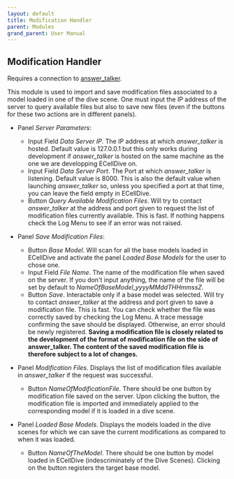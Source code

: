 ```yaml
---
layout: default
title: Modification Handler
parent: Modules
grand_parent: User Manual
---
```


## Modification Handler
Requires a connection to [answer_talker](https://github.com/ecell/answer_talker).

This module is used to import and save modification files associated to a model loaded in one of the dive scene. One must input the IP address of the server to query available files but also to save new files (even if the buttons for these two actions are in different panels).
- Panel *Server Parameters*:
    - Input Field *Data Server IP*. The IP address at which *answer_talker* is hosted. Default value is 127.0.0.1 but this only works during development if *answer_talker* is hosted on the same machine as the one we are developping ECellDive on.
    - Input Field *Data Server Port*. The Port at which *answer_talker* is listening. Default value is 8000. This is also the default value when launching *answer_talker* so, unless you specified a port at that time, you can leave the field empty in ECellDive.
    - Button *Query Available Modification Files*. Will try to contact *answer_talker* at the address and port given to request the list of modification files currently available. This is fast. If nothing happens check the Log Menu to see if an error was not raised.

- Panel *Save Modification Files*:
    - Button *Base Model*. Will scan for all the base models loaded in ECellDive and activate the panel *Loaded Base Models* for the user to chose one.
    - Input Field *File Name*. The name of the modification file when saved on the server. If you don't input anything, the name of the file will be set by default to *NameOfBaseModel_yyyyMMddTHHmmssZ*. 
    - Button *Save*. Interactable only if a base model was selected.  Will try to contact *answer_talker* at the address and port given to save a modification file. This is fast. You can check whether the file was correctly saved by checking the Log Menu. A trace message confirming the save should be displayed. Otherwise, an error should be newly registered. **Saving a modification file is closely related to the development of the format of modification file on the side of answer_talker. The content of the saved modification file is therefore subject to a lot of changes.**

- Panel *Modification Files*. Displays the list of modification files available in *answer_talker* if the request was successful.
    - Button *NameOfModificationFile*. There should be one button by modification file saved on the server. Upon clicking the button, the modification file is imported and immediately applied to the corresponding model if it is loaded in a dive scene.

- Panel *Loaded Base Models*. Displays the models loaded in the dive scenes for which we can save the current modifications as compared to when it was loaded.
    - Button *NameOfTheModel*. There should be one button by model loaded in ECellDive (indescriminately of the Dive Scenes). Clicking on the button registers the target base model.